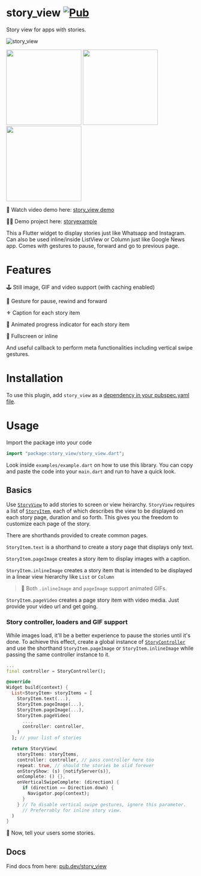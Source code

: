 # story_view [![Pub](https://img.shields.io/pub/v/story_view.svg)](https://pub.dev/packages/story_view)

Story view for apps with stories.

![story_view](assets/story_view.png)

<p float="left">
  <img src="https://i.ibb.co/Q8Wtw62/Screenshot-1584263003.png" width=200 />
  <img src="https://i.ibb.co/bz0R9bd/Screenshot-1584263008.png" width=200 />
  <img src="https://i.ibb.co/NrLSbZv/Screenshot-1584263018.png" width=200 />
</p>

🍟 Watch video demo here: [story_view demo](https://youtu.be/yHAVCsWEKQE)

👨‍🚀 Demo project here: [storyexample](https://github.com/blackmann/storyexample.git)

This a Flutter widget to display stories just like Whatsapp and Instagram. Can also be used
inline/inside ListView or Column just like Google News app. Comes with gestures
to pause, forward and go to previous page.

# Features

🕹 Still image, GIF and video support (with caching enabled)

📍 Gesture for pause, rewind and forward

⚜️ Caption for each story item

🎈 Animated progress indicator for each story item

📱 Fullscreen or inline

And useful callback to perform meta functionalities including vertical swipe gestures.

# Installation

To use this plugin, add `story_view` as a [dependency in your pubspec.yaml file](https://flutter.io/platform-plugins/).

# Usage

Import the package into your code

```dart
import "package:story_view/story_view.dart";
```

Look inside `examples/example.dart` on how to use this library. You can copy
and paste the code into your `main.dart` and run to have a quick look.

## Basics

Use [`StoryView`](https://pub.dev/documentation/story_view/latest/story_view/StoryView-class.html) to add stories to screen or view heirarchy. `StoryView` requires a list of [`StoryItem`](https://pub.dev/documentation/story_view/latest/story_view/StoryItem-class.html), each of which describes the view to be displayed on each story page, duration and so forth. This gives you the freedom to customize each page of the story.

There are shorthands provided to create common pages.

`StoryItem.text` is a shorthand to create a story page that displays only text.

`StoryItem.pageImage` creates a story item to display images with a caption.

`StoryItem.inlineImage` creates a story item that is intended to be displayed in a linear view hierarchy like `List`
or `Column`

> 🍭 Both `.inlineImage` and `pageImage` support animated GIFs.

`StoryItem.pageVideo` creates a page story item with video media. Just provide your video url and get going.

### Story controller, loaders and GIF support

While images load, it'll be a better experience to pause the stories until it's done. To achieve this effect, create a global instance of [`StoryController`](https://pub.dev/documentation/story_view/latest/story_controller/StoryController-class.html) and use the shorthand `StoryItem.pageImage` or `StoryItem.inlineImage` while passing the same controller instance to it.

```dart
...
final controller = StoryController();

@override
Widget build(context) {
  List<StoryItem> storyItems = [
    StoryItem.text(...),
    StoryItem.pageImage(...),
    StoryItem.pageImage(...),
    StoryItem.pageVideo(
      ...,
      controller: controller,
    )
  ]; // your list of stories

  return StoryView(
    storyItems: storyItems,
    controller: controller, // pass controller here too
    repeat: true, // should the stories be slid forever
    onStoryShow: (s) {notifyServer(s)},
    onComplete: () {},
    onVerticalSwipeComplete: (direction) {
      if (direction == Direction.down) {
        Navigator.pop(context);
      }
    } // To disable vertical swipe gestures, ignore this parameter.
      // Preferrably for inline story view.
  )
}
```

🍭 Now, tell your users some stories.

## Docs

Find docs from here: [pub.dev/story_view](https://pub.dev/documentation/story_view/latest/)
